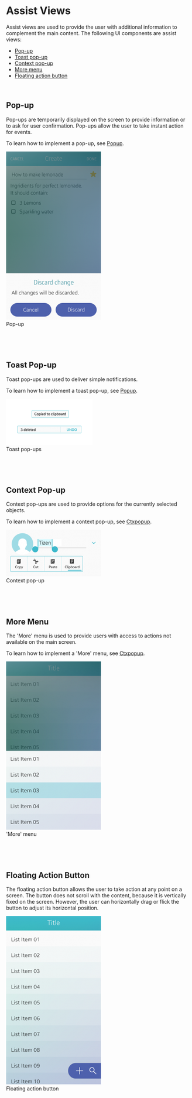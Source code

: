 # Assist Views

Assist views are used to provide the user with additional information to complement the main content. The following UI components are assist views:

-   [Pop-up](#pop_)
-   [Toast pop-up](#toast_)
-   [Context pop-up](#context_)
-   [More menu](#more_)
-   [Floating action button](#floating_)

 
<a name="pop_"></a>
## Pop-up


Pop-ups are temporarily displayed on the screen to provide information or to ask for user confirmation. Pop-ups allow the user to take instant action for events.

To learn how to implement a pop-up, see [Popup](https://developer.tizen.org/development/guides/native-application/user-interface/efl/ui-components/mobile-ui-components/popup).


![Pop-up](media/5.4_a-259x460.png)  
Pop-up



 

 
<a name="toast_"></a>
## Toast Pop-up


Toast pop-ups are used to deliver simple notifications.

To learn how to implement a toast pop-up, see [Popup](https://developer.tizen.org/development/guides/native-application/user-interface/efl/ui-components/mobile-ui-components/popup).




![Circle buttons](media/toast-236x126.png)  
Toast pop-ups



 

 
<a name="context_}"></a>
## Context Pop-up


Context pop-ups are used to provide options for the currently selected objects.

To learn how to implement a context pop-up, see [Ctxpopup](https://developer.tizen.org/development/guides/native-application/user-interface/efl/ui-components/mobile-ui-components/ctxpopup).



![Context Pop-up](media/context_pop_up-260x127.png)  
Context pop-up



 

 
<a name="more_"></a>
## More Menu


The 'More' menu is used to provide users with access to actions not available on the main screen.

To learn how to implement a 'More' menu, see [Ctxpopup](https://developer.tizen.org/development/guides/native-application/user-interface/efl/ui-components/mobile-ui-components/ctxpopup).



![More Menu](media/5.4._d-259x460.png)  
'More' menu



 

 
<a name="floating_"></a>
## Floating Action Button

The floating action button allows the user to take action at any point on a screen. The button does not scroll with the content, because it is vertically fixed on the screen. However, the user can horizontally drag or flick the button to adjust its horizontal position.



![Floating action buttons](media/5.4._f-259x460.png)  
Floating action button
